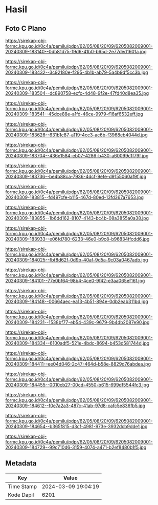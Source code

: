 # Hasil

## Foto C Plano

https://sirekap-obj-formc.kpu.go.id/0c4a/pemilu/pdpr/62/05/08/20/09/6205082009001-20240309-183140--0db81d75-f9d6-41b0-b65d-2e77ded1601a.jpg

https://sirekap-obj-formc.kpu.go.id/0c4a/pemilu/pdpr/62/05/08/20/09/6205082009001-20240309-183432--3c92180e-f295-4b1b-ab79-5a4b9df5cc3b.jpg

https://sirekap-obj-formc.kpu.go.id/0c4a/pemilu/pdpr/62/05/08/20/09/6205082009001-20240309-183504--dc890758-ecfc-4d48-9f2e-47fd40d8ea35.jpg

https://sirekap-obj-formc.kpu.go.id/0c4a/pemilu/pdpr/62/05/08/20/09/6205082009001-20240309-183541--45dce88e-a1fd-46ce-9979-f16af6532eff.jpg

https://sirekap-obj-formc.kpu.go.id/0c4a/pemilu/pdpr/62/05/08/20/09/6205082009001-20240309-183626--631b1c87-a119-4cc3-ac6b-f3968eb4044d.jpg

https://sirekap-obj-formc.kpu.go.id/0c4a/pemilu/pdpr/62/05/08/20/09/6205082009001-20240309-183704--436e1584-eb07-4286-b430-a60099c1f79f.jpg

https://sirekap-obj-formc.kpu.go.id/0c4a/pemilu/pdpr/62/05/08/20/09/6205082009001-20240309-183736--be4b88ca-7936-4dcf-9efe-d9155060af9f.jpg

https://sirekap-obj-formc.kpu.go.id/0c4a/pemilu/pdpr/62/05/08/20/09/6205082009001-20240309-183815--fd497cfe-b115-467d-80ed-13fd367a7653.jpg

https://sirekap-obj-formc.kpu.go.id/0c4a/pemilu/pdpr/62/05/08/20/09/6205082009001-20240309-183855--1b6dd162-8107-4143-bc4b-08a3855a0a38.jpg

https://sirekap-obj-formc.kpu.go.id/0c4a/pemilu/pdpr/62/05/08/20/09/6205082009001-20240309-183933--e06fd780-6233-46e0-b9c8-b96834ffcdd6.jpg

https://sirekap-obj-formc.kpu.go.id/0c4a/pemilu/pdpr/62/05/08/20/09/6205082009001-20240309-184025--fbf8d62f-0d9b-40af-9d5a-9c03a0467adb.jpg

https://sirekap-obj-formc.kpu.go.id/0c4a/pemilu/pdpr/62/05/08/20/09/6205082009001-20240309-184101--77e0bf64-98b4-4ce0-9f42-e3aa065ef16f.jpg

https://sirekap-obj-formc.kpu.go.id/0c4a/pemilu/pdpr/62/05/08/20/09/6205082009001-20240309-184148--00664aec-ea13-4b51-894e-0db2eab311bd.jpg

https://sirekap-obj-formc.kpu.go.id/0c4a/pemilu/pdpr/62/05/08/20/09/6205082009001-20240309-184231--1538bf77-eb54-439c-9679-9b4db2087e90.jpg

https://sirekap-obj-formc.kpu.go.id/0c4a/pemilu/pdpr/62/05/08/20/09/6205082009001-20240309-184334--6100adf5-521e-4bdc-8694-b453d581744d.jpg

https://sirekap-obj-formc.kpu.go.id/0c4a/pemilu/pdpr/62/05/08/20/09/6205082009001-20240309-184411--ee04d046-2c47-464d-b58e-8829d76abdea.jpg

https://sirekap-obj-formc.kpu.go.id/0c4a/pemilu/pdpr/62/05/08/20/09/6205082009001-20240309-184455--0010cb27-00cd-4550-b615-699df5544fc3.jpg

https://sirekap-obj-formc.kpu.go.id/0c4a/pemilu/pdpr/62/05/08/20/09/6205082009001-20240309-184612--f0e7a2a3-487c-41ab-97d8-cafc5e836fb5.jpg

https://sirekap-obj-formc.kpu.go.id/0c4a/pemilu/pdpr/62/05/08/20/09/6205082009001-20240309-184654--b365f815-d3cf-4981-973e-3932dcb9dde1.jpg

https://sirekap-obj-formc.kpu.go.id/0c4a/pemilu/pdpr/62/05/08/20/09/6205082009001-20240309-184729--99c710d6-3159-4074-a471-b2ef8480b1f5.jpg


## Metadata

| Key        | Value               |
| ---------- | ------------------- |
| Time Stamp | 2024-03-09 19:04:19 |
| Kode Dapil | 6201                |



